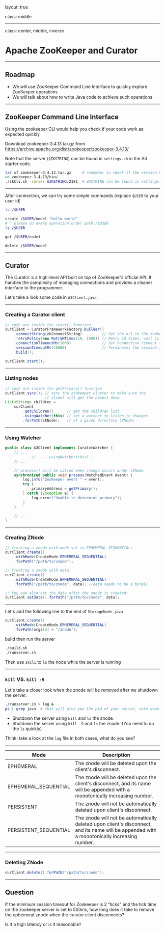 layout: true

class: middle

---

class: center, middle, inverse

# Apache ZooKeeper and Curator

---

## Roadmap

- We will use ZooKeeper Command Line Interface to quickly explore ZooKeeper
  operations
- We will talk about how to write Java code to achieve such operations

---

## ZooKeeper Command Line Interface

Using the zookeeper CLI would help you check if your code work as expected quickly

Download zookeeper-3.4.13.tar.gz from https://archive.apache.org/dist/zookeeper/zookeeper-3.4.13/

Note that the server (`$ZKSTRING`) can be found in `settings.sh` in the A3
starter code.

```bash
tar xf zookeeper-3.4.13.tar.gz     # remember to check if the version matches the assignment spec
cd zookeeper-3.4.13/bin/
./zkCli.sh -server $ZKSTRING:2181  # ZKSTRING can be found in settings.sh in the A3 starter code
```

---

After connection, we can try some simple commands (replace `$USER` to your user
id)

```bash
ls /$USER
```

```bash
create /$USER/node1 "hello world"
# ^ please do every operation under path /$USER
ls /$USER
```

```bash
get /$USER/node1
```

```bash
delete /$USER/node1
```

---

## Curator

The Curator is a high-level API built on top of ZooKeeper's official API. It
handles the complexity of managing connections and provides a cleaner interface
to the programmer.

Let's take a look some code in `A3Client.java`

---

### Creating a Curator client

```java
// code are inside the start() function
curClient = CuratorFrameworkFactory.builder()
    .connectString(zkConnectString)         // Set the url to the zookeeper server (in our case, $ZKSTRING)
    .retryPolicy(new RetryNTimes(10, 1000)) // Retry 10 times, wait 1s between each retry.
    .connectionTimeoutMs(1000)              // Set connection timeout to 1s.
    .sessionTimeoutMs(10000)                // Terminates the session if zookeeper does not hear from the client for more than 10s
    .build();

curClient.start();
```

---

### Listing nodes

```java
// code are inside the getPrimary() function
curClient.sync(); // sync the zookeeper cluster to make sure the
                  // client will get the newest data
List<String> children =
    curClient
        .getChildren()      // get the children list
        .usingWatcher(this) // set a watcher to listen to changes
        .forPath(zkNode);   // of a given directory (ZNode)
```

---

### Using Watcher

```java
public class A3Client implements CuratorWatcher {
    // ...
            // ... .usingWatcher(this) ...
    // ...

    // process() will be called when change occurs under zkNode
    synchronized public void process(WatchedEvent event) {
        log.info("ZooKeeper event " + event);
        try {
            primaryAddress = getPrimary();
        } catch (Exception e) {
            log.error("Unable to determine primary");
        }
    }

    // ...
}
```

---

### Creating ZNode

```java
// Creating a znode with mode set to EPHEMERAL_SEQUENTIAL:
curClient.create()
    .withMode(CreateMode.EPHEMERAL_SEQUENTIAL)
    .forPath("/path/to/znode");

// Creating a znode with data:
curClient.create()
    .withMode(CreateMode.EPHEMERAL_SEQUENTIAL)
    .forPath("/path/to/znode", data); //data needs to be a byte[]

// You can also set the data after the znode is created:
curClient.setData().forPath("/path/to/znode", data);
```

---

Let's add the following line to the end of `StorageNode.java`

```java
curClient.create()
    .withMode(CreateMode.EPHEMERAL_SEQUENTIAL)
    .forPath(args[3] + "/znode");
```

build then run the server

```bash
./build.sh
./runserver.sh
```

Then use `zkCli` to `ls` the node while the server is running

---

### `kill` VS. `kill -9`

Let's take a closer look when the znode will be removed after we shutdown the
server.

```bash
./runserver.sh > log &
ps | grep java  # this will give you the pid of your server, note down the pid
```

- Shutdown the server using `kill` and `ls` the znode.
- Shutdown the server using `kill -9` and `ls` the znode. (You need to do the
  `ls` quickly)

Think: take a look at the `log` file in both cases, what do you see?

---

| Mode                  | Description                                                                                                                                 |
|-----------------------|---------------------------------------------------------------------------------------------------------------------------------------------|
| EPHEMERAL             | The znode will be deleted upon the client's disconnect.                                                                                     |
| EPHEMERAL_SEQUENTIAL  | The znode will be deleted upon the client's disconnect, and its name will be appended with a monotonically increasing number.               |
| PERSISTENT            | The znode will not be automatically deleted upon client's disconnect.                                                                       |
| PERSISTENT_SEQUENTIAL | The znode will not be automatically deleted upon client's disconnect, and its name will be appended with a monotonically increasing number. |

---

### Deleting ZNode

```java
curClient.delete().forPath("/path/to/znode");
```

---

## Question

If the minimum session timeout for Zookeeper is 2 "ticks" and the tick time on
the zookeeper server is set to 500ms, how long does it take to remove the
ephemeral znode when the curator client disconnects?

Is it a high latency or is it reasonable?
